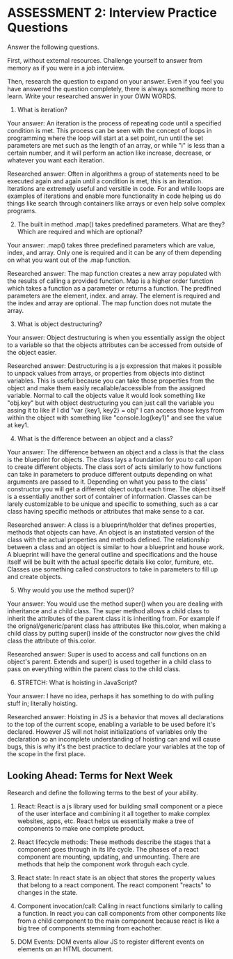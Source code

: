 # ASSESSMENT 2: Interview Practice Questions

Answer the following questions.

First, without external resources. Challenge yourself to answer from memory as if you were in a job interview.

Then, research the question to expand on your answer. Even if you feel you have answered the question completely, there is always something more to learn. Write your researched answer in your OWN WORDS.

1. What is iteration?

  Your answer: An iteration is the process of repeating code until a specified condition is met. This process can be seen with the concept of loops in programming where the loop will start at a set point, run until the set parameters are met such as the length of an array, or while "i" is less than a certain number, and it will perform an action like increase, decrease, or whatever you want each iteration. 

  Researched answer: Often in algorithms a group of statements need to be executed again and again until a condition is met, this is an iteration. Iterations are extremely useful and versitile in code. For and while loops are examples of iterations and enable more functionality in code helping us do things like search through containers like arrays or even help solve complex programs. 



2. The built in method .map() takes predefined parameters. What are they? Which are required and which are optional?

  Your answer: .map() takes three predefined parameters which are value, index, and array. Only one is required and it can be any of them depending on what you want out of the .map function. 

  Researched answer: The map function creates a new array populated with the results of calling a provided function. Map is a higher order function which takes a function as a parameter or returns a function. The predfined parameters are the element, index. and array. The element is required and the index and array are optional. The map function does not mutate the array.



3. What is object destructuring?

  Your answer: Object destructuring is when you essentially assign the object to a variable so that the objects attributes can be accessed from outside of the object easier. 

  Researched answer: Destructuring is a js expression that makes it possible to unpack values from arrays, or properties from objects into distinct variables. This is useful because you can take those properties from the object and make them easily recallable/accessible from the assigned variable. Normal to call the objects value it would look something like "obj.key" but with object destructuring you can just call the variable you assing it to like if I did "var {key1, key2} = obj" I can access those keys from within the object with something like "console.log(key1)" and see the value at key1.



4. What is the difference between an object and a class?

  Your answer: The difference between an object and a class is that the class is the blueprint for objects. The class lays a foundation for you to call upon to create different objects. The class sort of acts similarly to how functions can take in parameters to produce different outputs depending on what arguments are passed to it. Depending on what you pass to the class' constructor you will get a different object output each time. The object itself is a essentially another sort of container of information. Classes can be larely customizable to be unique and specific to something, such as a car class having specific methods or attributes that make sense to a car.

  Researched answer: A class is a blueprint/holder that defines properties, methods that objects can have. An object is an instatiated version of the class with the actual properties and methods defined. The relationship between a class and an object is similar to how a blueprint and house work. A blueprint will have the general outline and specifications and the house itself will be built with the actual specific details like color, furniture, etc. Classes use something called constructors to take in parameters to fill up and create objects. 



5. Why would you use the method super()?

  Your answer: You would use the method super() when you are dealing with inheritance and a child class. The super method allows a child class to inherit the attributes of the parent class it is inheriting from. For example if the orignal/generic/parent class has attributes like this.color, when making a child class by putting super() inside of the constructor now gives the child class the attribute of this.color.

  Researched answer: Super is used to access and call functions on an object's parent. Extends and super() is used together in a child class to pass on everything within the parent class to the child class. 



6. STRETCH: What is hoisting in JavaScript?

  Your answer: I have no idea, perhaps it has something to do with pulling stuff in; literally hoisting. 

  Researched answer: Hoisting in JS is a behavior that moves all declarations to the top of the current scope, enabling a variable to be used before it's declared. However JS will not hoist initializations of variables only the declaration so an incomplete understanding of hoisting can and will cause bugs, this is why it's the best practice to declare your variables at the top of the scope in the first place. 



## Looking Ahead: Terms for Next Week

Research and define the following terms to the best of your ability.

1. React: React is a js library used for building small component or a piece of the user interface and combining it all together to make complex websites, apps, etc. React helps us essentially make a tree of components to make one complete product. 

2. React lifecycle methods: These methods describe the stages that a component goes through in its life cycle. The phases of a react component are mounting, updating, and unmounting. There are methods that help the component work throguh each cycle. 

3. React state: In react state is an object that stores the property values that belong to a react component. The react component "reacts" to changes in the state.

4. Component invocation/call: Calling in react functions similarly to calling a function. In react you can call components from other components like from a child component to the main component because react is like a big tree of components stemming from eachother. 

5. DOM Events: DOM events allow JS to register different events on elements on an HTML document. 